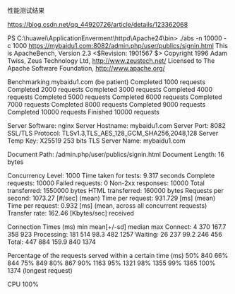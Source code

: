 
性能测试结果

https://blog.csdn.net/qq_44920726/article/details/123362068

PS C:\huawei\ApplicationEnverment\httpd\Apache24\bin> ./abs -n 10000 -c 1000 https://mybaidu1.com:8082/admin.php/user/publics/signin.html
This is ApacheBench, Version 2.3 <$Revision: 1901567 $>
Copyright 1996 Adam Twiss, Zeus Technology Ltd, http://www.zeustech.net/
Licensed to The Apache Software Foundation, http://www.apache.org/

Benchmarking mybaidu1.com (be patient)
Completed 1000 requests
Completed 2000 requests
Completed 3000 requests
Completed 4000 requests
Completed 5000 requests
Completed 6000 requests
Completed 7000 requests
Completed 8000 requests
Completed 9000 requests
Completed 10000 requests
Finished 10000 requests


Server Software:        nginx
Server Hostname:        mybaidu1.com
Server Port:            8082
SSL/TLS Protocol:       TLSv1.3,TLS_AES_128_GCM_SHA256,2048,128
Server Temp Key:        X25519 253 bits
TLS Server Name:        mybaidu1.com

Document Path:          /admin.php/user/publics/signin.html
Document Length:        16 bytes

Concurrency Level:      1000
Time taken for tests:   9.317 seconds
Complete requests:      10000
Failed requests:        0
Non-2xx responses:      10000
Total transferred:      1550000 bytes
HTML transferred:       160000 bytes
Requests per second:    1073.27 [#/sec] (mean)
Time per request:       931.729 [ms] (mean)
Time per request:       0.932 [ms] (mean, across all concurrent requests)
Transfer rate:          162.46 [Kbytes/sec] received

Connection Times (ms)
              min  mean[+/-sd] median   max
Connect:        4  370 167.7    358     923
Processing:   181  514  98.3    482    1257
Waiting:       26  237  99.2    246     456
Total:        447  884 159.9    840    1374

Percentage of the requests served within a certain time (ms)
  50%    840
  66%    844
  75%    849
  80%    867
  90%   1163
  95%   1321
  98%   1355
  99%   1365
 100%   1374 (longest request)
 
 CPU 100%
